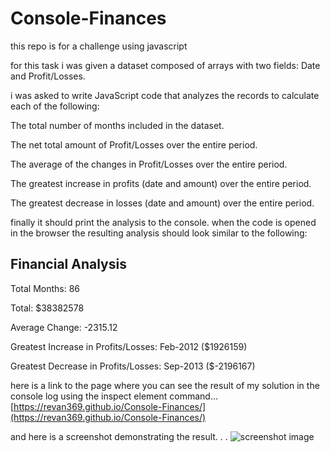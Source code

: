 # Console-Finances
this repo is for a challenge using javascript
 
for this task i was given a dataset composed of arrays with two fields: Date and Profit/Losses.

i was asked to write JavaScript code that analyzes the records to calculate each of the following:

The total number of months included in the dataset.

The net total amount of Profit/Losses over the entire period.

The average of the changes in Profit/Losses over the entire period.


The greatest increase in profits (date and amount) over the entire period.

The greatest decrease in losses (date and amount) over the entire period.

finally it should print the analysis to the console. when the code is opened in the browser the resulting analysis should look similar to the following:

Financial Analysis
----------------------------
Total Months: 86

Total: $38382578

Average Change: -2315.12

Greatest Increase in Profits/Losses: Feb-2012 ($1926159)

Greatest Decrease in Profits/Losses: Sep-2013 ($-2196167)






here is a link to the page where you can see the result of my solution in the console log using the inspect element command...
[https://revan369.github.io/Console-Finances/](https://revan369.github.io/Console-Finances/)


and here is a screenshot demonstrating the result. . .
![screenshot image](../Console-Finances/assets/images/Screenshot%202023-11-13%20at%2012.58.10.png)